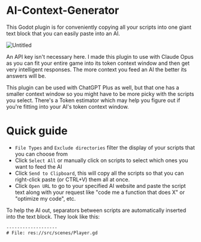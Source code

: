 # AI-Context-Generator
 
This Godot plugin is for conveniently copying all your scripts into one giant text block that you can easily paste into an AI.

![Untitled](https://github.com/rainlizard/AI-Context-Generator/assets/15337628/171f604f-cefa-4e14-b3d2-722f01afd2f4)


An API key isn't necessary here. I made this plugin to use with Claude Opus as you can fit your entire game into its token context window and then get very intelligent responses. The more context you feed an AI the better its answers will be.

This plugin can be used with ChatGPT Plus as well, but that one has a smaller context window so you might have to be more picky with the scripts you select. There's a Token estimator which may help you figure out if you're fitting into your AI's token context window.

# Quick guide
- `File Types` and `Exclude directories` filter the display of your scripts that you can choose from
- Click `Select All` or manually click on scripts to select which ones you want to feed the AI
- Click `Send to Clipboard`, this will copy all the scripts so that you can right-click paste (or CTRL+V) them all at once.
- Click `Open URL` to go to your specified AI website and paste the script text along with your request like "code me a function that does X" or "optimize my code", etc.

To help the AI out, separators between scripts are automatically inserted into the text block. They look like this:
```
-------------------
# File: res://src/scenes/Player.gd
```
